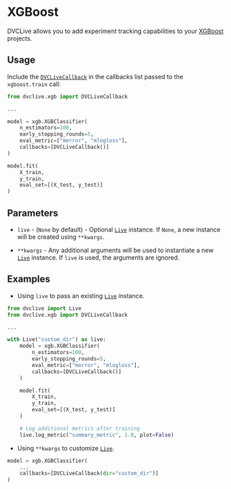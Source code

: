 # XGBoost

DVCLive allows you to add experiment tracking capabilities to your
[XGBoost](https://xgboost.ai/) projects.

## Usage

Include the
[`DVCLiveCallback`](https://github.com/iterative/dvclive/blob/main/src/dvclive/xgb.py)
in the callbacks list passed to the `xgboost.train` call:

```python
from dvclive.xgb import DVCLiveCallback

...

model = xgb.XGBClassifier(
    n_estimators=100,
    early_stopping_rounds=5,
    eval_metric=["merror", "mlogloss"],
    callbacks=[DVCLiveCallback()]
)

model.fit(
    X_train,
    y_train,
    eval_set=[(X_test, y_test)]
)
```

## Parameters

- `live` - (`None` by default) - Optional [`Live`] instance. If `None`, a new
  instance will be created using `**kwargs`.

- `**kwargs` - Any additional arguments will be used to instantiate a new
  [`Live`] instance. If `live` is used, the arguments are ignored.

## Examples

- Using `live` to pass an existing [`Live`] instance.

```python
from dvclive import Live
from dvclive.xgb import DVCLiveCallback

...

with Live("custom_dir") as live:
    model = xgb.XGBClassifier(
        n_estimators=100,
        early_stopping_rounds=5,
        eval_metric=["merror", "mlogloss"],
        callbacks=[DVCLiveCallback()]
    )

    model.fit(
        X_train,
        y_train,
        eval_set=[(X_test, y_test)]
    )

    # Log additional metrics after training
    live.log_metric("summary_metric", 1.0, plot=False)
```

- Using `**kwargs` to customize [`Live`].

```python
model = xgb.XGBClassifier(
    ...
    callbacks=[DVCLiveCallback(dir="custom_dir")]
)
```

[`live`]: /doc/dvclive/live
